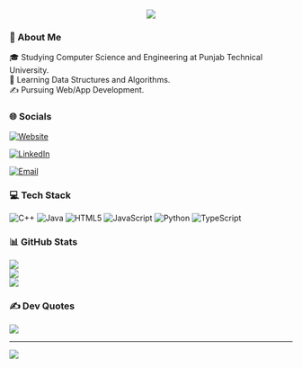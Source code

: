 <h1 align="center">
    <img src="https://readme-typing-svg.herokuapp.com/?font=Righteous&size=35&center=true&vCenter=true&width=500&height=70&duration=4000&lines=Hello+There!+👋;+Myself+Sonu!;" />
</h1>

### 💫 About Me
🎓   Studying Computer Science and Engineering at Punjab Technical University.<br>
🌱   Learning Data Structures and Algorithms.<br>
✍️   Pursuing Web/App Development.


### 🌐 Socials
<a href="https://github.com/Sonu2126"><img alt="Website" src="https://img.shields.io/badge/sonu2126.github.io/sonu-blue?style=flat&logo=github"></a>

<a href="https://www.linkedin.com/in/sonu-kumar999/"><img alt="LinkedIn" src="https://img.shields.io/badge/LinkedIn-Sonu%20Kumar-blue?style=flat&logo=linkedin"></a>

<a href="mailto:kumarsonu952002@gmail.com"><img alt="Email" src="https://img.shields.io/badge/Email-kumarsonu952002@gmail.com-blue?style=flat&logo=gmail"></a>

### 💻 Tech Stack
![C++](https://img.shields.io/badge/c++-%2300599C.svg?style=flat&logo=c%2B%2B&logoColor=white) ![Java](https://img.shields.io/badge/java-%23ED8B00.svg?style=flat&logo=openjdk&logoColor=white) ![HTML5](https://img.shields.io/badge/html5-%23E34F26.svg?style=flat&logo=html5&logoColor=white) ![JavaScript](https://img.shields.io/badge/javascript-%23323330.svg?style=flat&logo=javascript&logoColor=%23F7DF1E) ![Python](https://img.shields.io/badge/python-3670A0?style=flat&logo=python&logoColor=ffdd54) ![TypeScript](https://img.shields.io/badge/typescript-%23007ACC.svg?style=flat&logo=typescript&logoColor=white) 

### 📊 GitHub Stats
![](https://github-readme-stats.vercel.app/api?username=Sonu2126&theme=dark&hide_border=false&include_all_commits=true&count_private=true) <br/>
![](https://github-readme-streak-stats.herokuapp.com/?user=Sonu2126&theme=dark&hide_border=false) <br/>
![](https://github-readme-stats.vercel.app/api/top-langs/?username=Sonu2126&theme=dark&hide_border=false&include_all_commits=true&count_private=true&layout=compact)


### ✍️ Dev Quotes
![](https://quotes-github-readme.vercel.app/api?type=horizontal&theme=radical)

---
[![](https://visitcount.itsvg.in/api?id=Sonu2126&icon=8&color=0)](https://visitcount.itsvg.in)

<!-- Proudly created with GPRM ( https://gprm.itsvg.in ) -->
